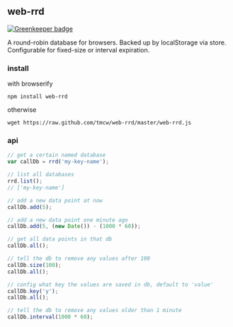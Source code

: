 ## web-rrd

[![Greenkeeper badge](https://badges.greenkeeper.io/tmcw/web-rrd.svg)](https://greenkeeper.io/)

A round-robin database for browsers. Backed up by localStorage via store.
Configurable for fixed-size or interval expiration.

### install

with browserify

    npm install web-rrd

otherwise

    wget https://raw.github.com/tmcw/web-rrd/master/web-rrd.js

### api

```js
// get a certain named database
var callDb = rrd('my-key-name');

// list all databases
rrd.list();
// ['my-key-name']

// add a new data point at now
callDb.add(5);

// add a new data point one minute ago
callDb.add(5, (new Date()) - (1000 * 60));

// get all data points in that db
callDb.all();

// tell the db to remove any values after 100
callDb.size(100);
callDb.all();

// config what key the values are saved in db, default to 'value'
callDb.key('y');
callDb.all();

// tell the db to remove any values older than 1 minute
callDb.interval(1000 * 60);
```
